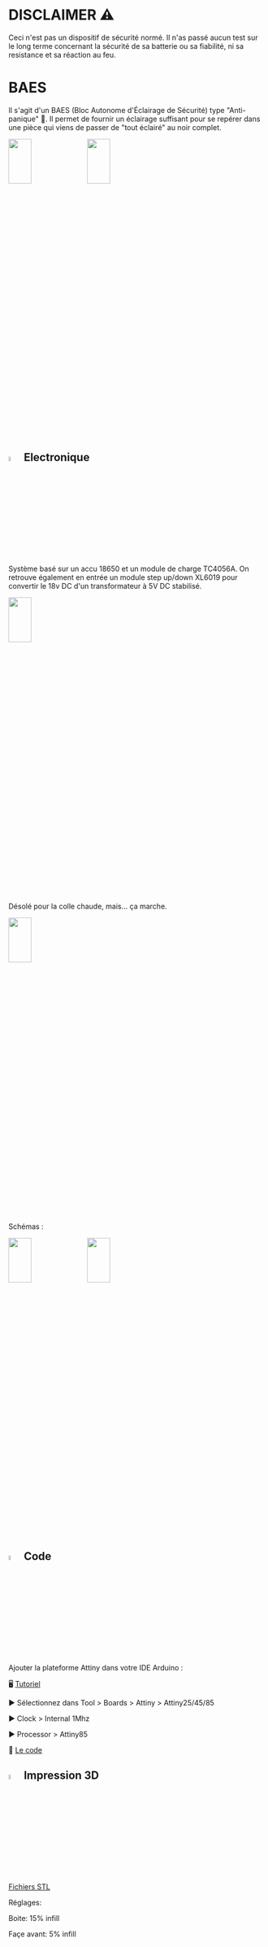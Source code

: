 # DISCLAIMER ⚠️ 
Ceci n'est pas un dispositif de sécurité normé. Il n'as passé aucun test sur le long terme concernant la sécurité de sa batterie ou sa fiabilité, ni sa resistance et sa réaction au feu.

# BAES
Il s'agit d'un BAES (Bloc Autonome d'Éclairage de Sécurité) type "Anti-panique" 🔦.  Il permet de fournir un éclairage suffisant pour se repérer dans une pièce qui viens de passer de "tout éclairé" au noir complet.

<img src="https://srv.fbr.ninja/index.php/s/59d8HRRpZ4zLcMe/preview"  width="30%" height="15%"> <img src="https://srv.fbr.ninja/index.php/s/zcdn7r4cgrpo3cX/preview"  width="30%" height="15%">



## <img src="https://srv.fbr.ninja/index.php/s/rXEXdGnkEeQiBBR/preview"  width="5%" height="5%"> Electronique

Système basé sur un accu 18650 et un module de charge TC4056A. On retrouve également en entrée un module step up/down XL6019 pour convertir le 18v DC d'un transformateur à 5V DC stabilisé.

<img src="https://srv.fbr.ninja/index.php/s/oPbzgWSaoQbBTHt/preview"  width="30%" height="15%">

Désolé pour la colle chaude, mais... ça marche.

<img src="https://srv.fbr.ninja/index.php/s/TRLnHRSpKrjxmqy/preview"  width="30%" height="15%">


Schémas :

<img src="https://srv.fbr.ninja/index.php/s/P3365ieYoo4LRiH/preview"  width="30%" height="15%"> <img src="https://srv.fbr.ninja/index.php/s/5raf2N2GmDrsXnN/preview"  width="30%" height="15%"> 

## <img src="https://srv.fbr.ninja/index.php/s/gdH2jfg5edNjQZP/preview"  width="5%" height="5%"> Code
Ajouter la plateforme Attiny dans votre IDE Arduino :

🖥️ [Tutoriel](https://go.fbr.ninja/progattiny)

▶️ Sélectionnez dans Tool > Boards > Attiny > Attiny25/45/85

▶️ Clock > Internal 1Mhz

▶️ Processor > Attiny85

💾 [Le code](https://github.com/Florian1548/BAES/blob/main/Code/BAES/BAES.ino)


## <img src="https://srv.fbr.ninja/index.php/s/BGzJTQcok5CJMzX/preview"  width="5%" height="5%"> Impression 3D

[Fichiers STL](https://github.com/Florian1548/BAES/tree/main/STL)

Réglages:

Boite: 15% infill

Façe avant: 5% infill
